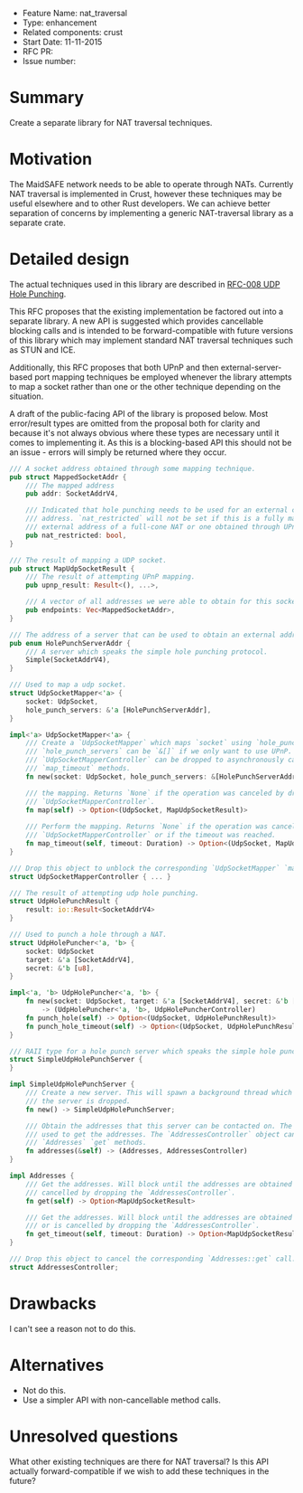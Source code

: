 - Feature Name: nat_traversal
- Type: enhancement
- Related components: crust
- Start Date: 11-11-2015
- RFC PR:
- Issue number:

# Summary

Create a separate library for NAT traversal techniques.

# Motivation

The MaidSAFE network needs to be able to operate through NATs. Currently NAT
traversal is implemented in Crust, however these techniques may be useful
elsewhere and to other Rust developers. We can achieve better separation of
concerns by implementing a generic NAT-traversal library as a separate crate.

# Detailed design

The actual techniques used in this library are described in [RFC-008 UDP Hole Punching](https://github.com/maidsafe/rfcs/tree/master/active/0008-UDP-hole-punching).

This RFC proposes that the existing implementation be factored out into a
separate library. A new API is suggested which provides cancellable blocking
calls and is intended to be forward-compatible with future versions of this
library which may implement standard NAT traversal techniques such as STUN and
ICE.

Additionally, this RFC proposes that both UPnP and then external-server-based
port mapping techniques be employed whenever the library attempts to map a
socket rather than one or the other technique depending on the situation.

A draft of the public-facing API of the library is proposed below. Most
error/result types are omitted from the proposal both for clarity and because
it's not always obvious where these types are necessary until it comes to
implementing it. As this is a blocking-based API this should not be an issue -
errors will simply be returned where they occur.

```rust
/// A socket address obtained through some mapping technique.
pub struct MappedSocketAddr {
    /// The mapped address
    pub addr: SocketAddrV4,

    /// Indicated that hole punching needs to be used for an external client to connect to this
    /// address. `nat_restricted` will not be set if this is a fully mapped address such as the
    /// external address of a full-cone NAT or one obtained through UPnP.
    pub nat_restricted: bool,
}

/// The result of mapping a UDP socket.
pub struct MapUdpSocketResult {
    /// The result of attempting UPnP mapping.
    pub upnp_result: Result<(), ...>,

    /// A vector of all addresses we were able to obtain for this socket.
    pub endpoints: Vec<MappedSocketAddr>,
}

/// The address of a server that can be used to obtain an external address.
pub enum HolePunchServerAddr {
    /// A server which speaks the simple hole punching protocol.
    Simple(SocketAddrV4),
}

/// Used to map a udp socket.
struct UdpSocketMapper<'a> {
    socket: UdpSocket,
    hole_punch_servers: &'a [HolePunchServerAddr],
}

impl<'a> UdpSocketMapper<'a> {
    /// Create a `UdpSocketMapper` which maps `socket` using `hole_punch_servers`.
    /// `hole_punch_servers` can be `&[]` if we only want to use UPnP. The
    /// `UdpSocketMapperController` can be dropped to asynchronously cancel the `map` and
    /// `map_timeout` methods.
    fn new(socket: UdpSocket, hole_punch_servers: &[HolePunchServerAddr]) -> (UdpSocketMapper<'a>, UdpSocketMapperController);

    /// the mapping. Returns `None` if the operation was canceled by dropping the
    /// `UdpSocketMapperController`.
    fn map(self) -> Option<(UdpSocket, MapUdpSocketResult)>
    
    /// Perform the mapping. Returns `None` if the operation was canceled by dropping the
    /// `UdpSocketMapperController` or if the timeout was reached.
    fn map_timeout(self, timeout: Duration) -> Option<(UdpSocket, MapUdpSocketResult)>
}

/// Drop this object to unblock the corresponding `UdpSocketMapper` `map` or `map_timeout` method.
struct UdpSocketMapperController { ... }

/// The result of attempting udp hole punching.
struct UdpHolePunchResult {
    result: io::Result<SocketAddrV4>
}

/// Used to punch a hole through a NAT.
struct UdpHolePuncher<'a, 'b> {
    socket: UdpSocket
    target: &'a [SocketAddrV4],
    secret: &'b [u8],
}

impl<'a, 'b> UdpHolePuncher<'a, 'b> {
    fn new(socket: UdpSocket, target: &'a [SocketAddrV4], secret: &'b [u8])
        -> (UdpHolePuncher<'a, 'b>, UdpHolePuncherController)
    fn punch_hole(self) -> Option<(UdpSocket, UdpHolePunchResult)>
    fn punch_hole_timeout(self) -> Option<(UdpSocket, UdpHolePunchResult)>
}

/// RAII type for a hole punch server which speaks the simple hole punching protocol.
struct SimpleUdpHolePunchServer {
}

impl SimpleUdpHolePunchServer {
    /// Create a new server. This will spawn a background thread which will serve requests until
    /// the server is dropped.
    fn new() -> SimpleUdpHolePunchServer;

    /// Obtain the addresses that this server can be contacted on. The `Addresses` object can be
    /// used to get the addresses. The `AddressesController` object can dropped to abort the
    /// `Addresses` `get` methods.
    fn addresses(&self) -> (Addresses, AddressesController)
}

impl Addresses {
    /// Get the addresses. Will block until the addresses are obtained or the operation is
    /// cancelled by dropping the `AddressesController`.
    fn get(self) -> Option<MapUdpSocketResult>

    /// Get the addresses. Will block until the addresses are obtained or the operation times out
    /// or is cancelled by dropping the `AddressesController`.
    fn get_timeout(self, timeout: Duration) -> Option<MapUdpSocketResult>
}

/// Drop this object to cancel the corresponding `Addresses::get` call.
struct AddressesController;
```

# Drawbacks

I can't see a reason not to do this.

# Alternatives

* Not do this.
* Use a simpler API with non-cancellable method calls.

# Unresolved questions

What other existing techniques are there for NAT traversal? Is this API
actually forward-compatible if we wish to add these techniques in the future?

